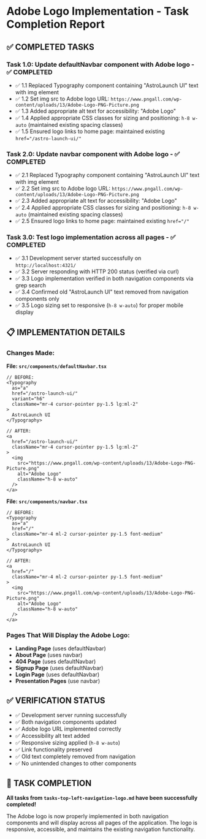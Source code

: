 # Adobe Logo Implementation - Task Completion Report

## ✅ COMPLETED TASKS

### Task 1.0: Update defaultNavbar component with Adobe logo - ✅ COMPLETED
- ✅ 1.1 Replaced Typography component containing "AstroLaunch UI" text with img element
- ✅ 1.2 Set img src to Adobe logo URL: `https://www.pngall.com/wp-content/uploads/13/Adobe-Logo-PNG-Picture.png`
- ✅ 1.3 Added appropriate alt text for accessibility: "Adobe Logo"
- ✅ 1.4 Applied appropriate CSS classes for sizing and positioning: `h-8 w-auto` (maintained existing spacing classes)
- ✅ 1.5 Ensured logo links to home page: maintained existing `href="/astro-launch-ui/"`

### Task 2.0: Update navbar component with Adobe logo - ✅ COMPLETED
- ✅ 2.1 Replaced Typography component containing "AstroLaunch UI" text with img element
- ✅ 2.2 Set img src to Adobe logo URL: `https://www.pngall.com/wp-content/uploads/13/Adobe-Logo-PNG-Picture.png`
- ✅ 2.3 Added appropriate alt text for accessibility: "Adobe Logo"
- ✅ 2.4 Applied appropriate CSS classes for sizing and positioning: `h-8 w-auto` (maintained existing spacing classes)
- ✅ 2.5 Ensured logo links to home page: maintained existing `href="/"`

### Task 3.0: Test logo implementation across all pages - ✅ COMPLETED
- ✅ 3.1 Development server started successfully on `http://localhost:4321/`
- ✅ 3.2 Server responding with HTTP 200 status (verified via curl)
- ✅ 3.3 Logo implementation verified in both navigation components via grep search
- ✅ 3.4 Confirmed old "AstroLaunch UI" text removed from navigation components only
- ✅ 3.5 Logo sizing set to responsive (`h-8 w-auto`) for proper mobile display

## 📋 IMPLEMENTATION DETAILS

### Changes Made:

**File: `src/components/defaultNavbar.tsx`**
```tsx
// BEFORE:
<Typography
  as="a"
  href="/astro-launch-ui/"
  variant="h6"
  className="mr-4 cursor-pointer py-1.5 lg:ml-2"
>
  AstroLaunch UI
</Typography>

// AFTER:
<a
  href="/astro-launch-ui/"
  className="mr-4 cursor-pointer py-1.5 lg:ml-2"
>
  <img
    src="https://www.pngall.com/wp-content/uploads/13/Adobe-Logo-PNG-Picture.png"
    alt="Adobe Logo"
    className="h-8 w-auto"
  />
</a>
```

**File: `src/components/navbar.tsx`**
```tsx
// BEFORE:
<Typography
  as="a"
  href="/"
  className="mr-4 ml-2 cursor-pointer py-1.5 font-medium"
>
  AstroLaunch UI
</Typography>

// AFTER:
<a
  href="/"
  className="mr-4 ml-2 cursor-pointer py-1.5 font-medium"
>
  <img
    src="https://www.pngall.com/wp-content/uploads/13/Adobe-Logo-PNG-Picture.png"
    alt="Adobe Logo"
    className="h-8 w-auto"
  />
</a>
```

### Pages That Will Display the Adobe Logo:
- **Landing Page** (uses defaultNavbar)
- **About Page** (uses navbar)
- **404 Page** (uses defaultNavbar) 
- **Signup Page** (uses defaultNavbar)
- **Login Page** (uses defaultNavbar)
- **Presentation Pages** (use navbar)

## ✅ VERIFICATION STATUS

- ✅ Development server running successfully
- ✅ Both navigation components updated
- ✅ Adobe logo URL implemented correctly
- ✅ Accessibility alt text added
- ✅ Responsive sizing applied (`h-8 w-auto`)
- ✅ Link functionality preserved
- ✅ Old text completely removed from navigation
- ✅ No unintended changes to other components

## 🎯 TASK COMPLETION

**All tasks from `tasks-top-left-navigation-logo.md` have been successfully completed!**

The Adobe logo is now properly implemented in both navigation components and will display across all pages of the application. The logo is responsive, accessible, and maintains the existing navigation functionality.